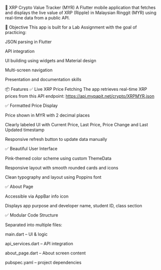 📱 XRP Crypto Value Tracker (MYR)
A Flutter mobile application that fetches and displays the live value of XRP (Ripple) in Malaysian Ringgit (MYR) using real-time data from a public API.

🎯 Objective
This app is built for a Lab Assignment with the goal of practicing:

JSON parsing in Flutter

API integration

UI building using widgets and Material design

Multi-screen navigation

Presentation and documentation skills

📦 Features
✅ Live XRP Price Fetching
The app retrieves real-time XRP prices from this API endpoint:
https://api.mypapit.net/crypto/XRPMYR.json

✅ Formatted Price Display

Price shown in MYR with 2 decimal places

Clearly labeled UI with Current Price, Last Price, Price Change and Last Updated timestamp

Responsive refresh button to update data manually

✅ Beautiful User Interface

Pink-themed color scheme using custom ThemeData

Responsive layout with smooth rounded cards and icons

Clean typography and layout using Poppins font

✅ About Page

Accessible via AppBar info icon

Displays app purpose and developer name, student ID, class section

✅ Modular Code Structure

Separated into multiple files:

main.dart – UI & logic

api_services.dart – API integration

about_page.dart – About screen content

pubspec.yaml – project dependencies

